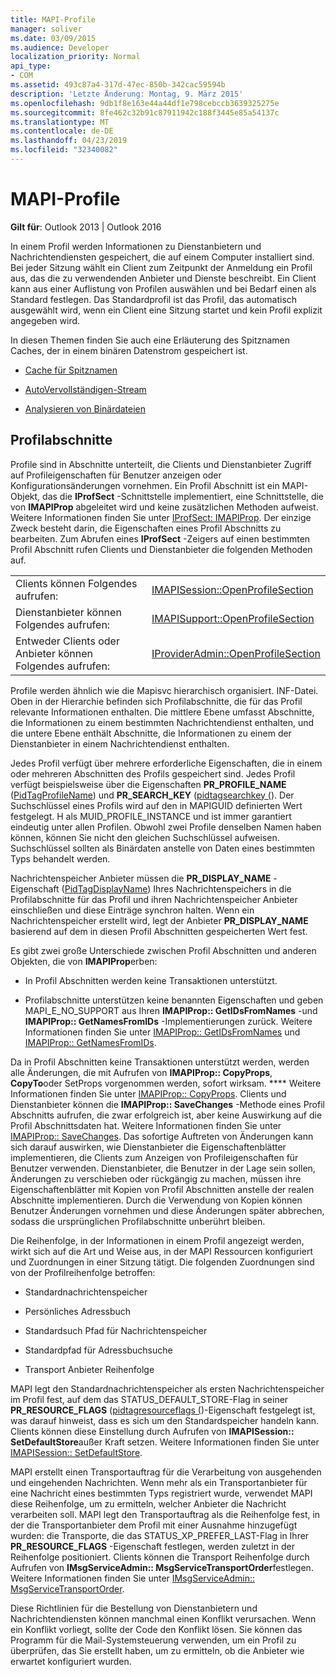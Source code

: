 ```yaml
---
title: MAPI-Profile
manager: soliver
ms.date: 03/09/2015
ms.audience: Developer
localization_priority: Normal
api_type:
- COM
ms.assetid: 493c87a4-317d-47ec-850b-342cac59594b
description: 'Letzte Änderung: Montag, 9. März 2015'
ms.openlocfilehash: 9db1f8e163e44a44df1e798cebccb3639325275e
ms.sourcegitcommit: 8fe462c32b91c87911942c188f3445e85a54137c
ms.translationtype: MT
ms.contentlocale: de-DE
ms.lasthandoff: 04/23/2019
ms.locfileid: "32340082"
---
```

# <a name="mapi-profiles"></a>MAPI-Profile

  
  
**Gilt für**: Outlook 2013 | Outlook 2016 
  
In einem Profil werden Informationen zu Dienstanbietern und Nachrichtendiensten gespeichert, die auf einem Computer installiert sind. Bei jeder Sitzung wählt ein Client zum Zeitpunkt der Anmeldung ein Profil aus, das die zu verwendenden Anbieter und Dienste beschreibt. Ein Client kann aus einer Auflistung von Profilen auswählen und bei Bedarf einen als Standard festlegen. Das Standardprofil ist das Profil, das automatisch ausgewählt wird, wenn ein Client eine Sitzung startet und kein Profil explizit angegeben wird.
  
In diesen Themen finden Sie auch eine Erläuterung des Spitznamen Caches, der in einem binären Datenstrom gespeichert ist.
  
- [Cache für Spitznamen](nickname-cache.md)
    
- [AutoVervollständigen-Stream](autocomplete-stream.md)
    
- [Analysieren von Binärdateien](https://portalvhds6gyn3khqwmgzd.blob.core.windows.net/files/NK2/NK2WithBinaryExample.pdf)
    
## <a name="profile-sections"></a>Profilabschnitte

Profile sind in Abschnitte unterteilt, die Clients und Dienstanbieter Zugriff auf Profileigenschaften für Benutzer anzeigen oder Konfigurationsänderungen vornehmen. Ein Profil Abschnitt ist ein MAPI-Objekt, das die **IProfSect** -Schnittstelle implementiert, eine Schnittstelle, die von **IMAPIProp** abgeleitet wird und keine zusätzlichen Methoden aufweist. Weitere Informationen finden Sie unter [IProfSect: IMAPIProp](iprofsectimapiprop.md). Der einzige Zweck besteht darin, die Eigenschaften eines Profil Abschnitts zu bearbeiten. Zum Abrufen eines **IProfSect** -Zeigers auf einen bestimmten Profil Abschnitt rufen Clients und Dienstanbieter die folgenden Methoden auf. 
  
|||
|:-----|:-----|
|Clients können Folgendes aufrufen:  <br/> |[IMAPISession::OpenProfileSection](imapisession-openprofilesection.md) <br/> |
|Dienstanbieter können Folgendes aufrufen:  <br/> |[IMAPISupport::OpenProfileSection](imapisupport-openprofilesection.md) <br/> |
|Entweder Clients oder Anbieter können Folgendes aufrufen:  <br/> |[IProviderAdmin::OpenProfileSection](iprovideradmin-openprofilesection.md) <br/> |
   
Profile werden ähnlich wie die Mapisvc hierarchisch organisiert. INF-Datei. Oben in der Hierarchie befinden sich Profilabschnitte, die für das Profil relevante Informationen enthalten. Die mittlere Ebene umfasst Abschnitte, die Informationen zu einem bestimmten Nachrichtendienst enthalten, und die untere Ebene enthält Abschnitte, die Informationen zu einem der Dienstanbieter in einem Nachrichtendienst enthalten. 
  
Jedes Profil verfügt über mehrere erforderliche Eigenschaften, die in einem oder mehreren Abschnitten des Profils gespeichert sind. Jedes Profil verfügt beispielsweise über die Eigenschaften **PR_PROFILE_NAME** ([PidTagProfileName](pidtagprofilename-canonical-property.md)) und **PR_SEARCH_KEY** ([pidtagsearchkey (](pidtagsearchkey-canonical-property.md)). Der Suchschlüssel eines Profils wird auf den in MAPIGUID definierten Wert festgelegt. H als MUID_PROFILE_INSTANCE und ist immer garantiert eindeutig unter allen Profilen. Obwohl zwei Profile denselben Namen haben können, können Sie nicht den gleichen Suchschlüssel aufweisen. Suchschlüssel sollten als Binärdaten anstelle von Daten eines bestimmten Typs behandelt werden.
  
Nachrichtenspeicher Anbieter müssen die **PR_DISPLAY_NAME** -Eigenschaft ([PidTagDisplayName](pidtagdisplayname-canonical-property.md)) Ihres Nachrichtenspeichers in die Profilabschnitte für das Profil und ihren Nachrichtenspeicher Anbieter einschließen und diese Einträge synchron halten. Wenn ein Nachrichtenspeicher erstellt wird, legt der Anbieter **PR_DISPLAY_NAME** basierend auf dem in diesen Profil Abschnitten gespeicherten Wert fest. 
  
Es gibt zwei große Unterschiede zwischen Profil Abschnitten und anderen Objekten, die von **IMAPIProp**erben: 
  
- In Profil Abschnitten werden keine Transaktionen unterstützt.
    
- Profilabschnitte unterstützen keine benannten Eigenschaften und geben MAPI_E_NO_SUPPORT aus Ihren **IMAPIProp:: GetIDsFromNames** -und **IMAPIProp:: GetNamesFromIDs** -Implementierungen zurück. Weitere Informationen finden Sie unter [IMAPIProp:: GetIDsFromNames](imapiprop-getidsfromnames.md) und [IMAPIProp:: GetNamesFromIDs](imapiprop-getnamesfromids.md).
    
Da in Profil Abschnitten keine Transaktionen unterstützt werden, werden alle Änderungen, die mit Aufrufen von **IMAPIProp:: CopyProps**, **CopyTo**oder SetProps vorgenommen werden, sofort wirksam. **** Weitere Informationen finden Sie unter [IMAPIProp:: CopyProps](imapiprop-copyprops.md). Clients und Dienstanbieter können die **IMAPIProp:: SaveChanges** -Methode eines Profil Abschnitts aufrufen, die zwar erfolgreich ist, aber keine Auswirkung auf die Profil Abschnittsdaten hat. Weitere Informationen finden Sie unter [IMAPIProp:: SaveChanges](imapiprop-savechanges.md). Das sofortige Auftreten von Änderungen kann sich darauf auswirken, wie Dienstanbieter die Eigenschaftenblätter implementieren, die Clients zum Anzeigen von Profileigenschaften für Benutzer verwenden. Dienstanbieter, die Benutzer in der Lage sein sollen, Änderungen zu verschieben oder rückgängig zu machen, müssen ihre Eigenschaftenblätter mit Kopien von Profil Abschnitten anstelle der realen Abschnitte implementieren. Durch die Verwendung von Kopien können Benutzer Änderungen vornehmen und diese Änderungen später abbrechen, sodass die ursprünglichen Profilabschnitte unberührt bleiben. 
  
Die Reihenfolge, in der Informationen in einem Profil angezeigt werden, wirkt sich auf die Art und Weise aus, in der MAPI Ressourcen konfiguriert und Zuordnungen in einer Sitzung tätigt. Die folgenden Zuordnungen sind von der Profilreihenfolge betroffen:
  
- Standardnachrichtenspeicher
    
- Persönliches Adressbuch
    
- Standardsuch Pfad für Nachrichtenspeicher
    
- Standardpfad für Adressbuchsuche
    
- Transport Anbieter Reihenfolge
    
MAPI legt den Standardnachrichtenspeicher als ersten Nachrichtenspeicher im Profil fest, auf dem das STATUS_DEFAULT_STORE-Flag in seiner **PR_RESOURCE_FLAGS** ([pidtagresourceflags (](pidtagresourceflags-canonical-property.md))-Eigenschaft festgelegt ist, was darauf hinweist, dass es sich um den Standardspeicher handeln kann. Clients können diese Einstellung durch Aufrufen von **IMAPISession:: SetDefaultStore**außer Kraft setzen. Weitere Informationen finden Sie unter [IMAPISession:: SetDefaultStore](imapisession-setdefaultstore.md).
  
MAPI erstellt einen Transportauftrag für die Verarbeitung von ausgehenden und eingehenden Nachrichten. Wenn mehr als ein Transportanbieter für eine Nachricht eines bestimmten Typs registriert wurde, verwendet MAPI diese Reihenfolge, um zu ermitteln, welcher Anbieter die Nachricht verarbeiten soll. MAPI legt den Transportauftrag als die Reihenfolge fest, in der die Transportanbieter dem Profil mit einer Ausnahme hinzugefügt wurden: die Transporte, die das STATUS_XP_PREFER_LAST-Flag in Ihrer **PR_RESOURCE_FLAGS** -Eigenschaft festlegen, werden zuletzt in der Reihenfolge positioniert. Clients können die Transport Reihenfolge durch Aufrufen von **IMsgServiceAdmin:: MsgServiceTransportOrder**festlegen. Weitere Informationen finden Sie unter [IMsgServiceAdmin:: MsgServiceTransportOrder](imsgserviceadmin-msgservicetransportorder.md).
  
Diese Richtlinien für die Bestellung von Dienstanbietern und Nachrichtendiensten können manchmal einen Konflikt verursachen. Wenn ein Konflikt vorliegt, sollte der Code den Konflikt lösen. Sie können das Programm für die Mail-Systemsteuerung verwenden, um ein Profil zu überprüfen, das Sie erstellt haben, um zu ermitteln, ob die Anbieter wie erwartet konfiguriert wurden.
  

